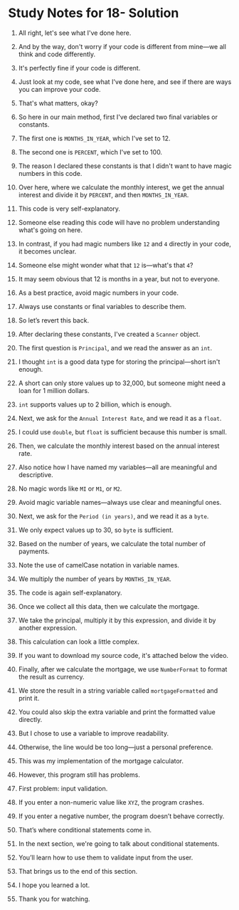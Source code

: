 # Study Notes for 18- Solution

1. All right, let's see what I've done here.

2. And by the way, don't worry if your code is different from mine—we all think and code differently.

3. It's perfectly fine if your code is different.

4. Just look at my code, see what I've done here, and see if there are ways you can improve your code.

5. That's what matters, okay?

6. So here in our main method, first I've declared two final variables or constants.

7. The first one is `MONTHS_IN_YEAR`, which I've set to 12.

8. The second one is `PERCENT`, which I've set to 100.

9. The reason I declared these constants is that I didn't want to have magic numbers in this code.

10. Over here, where we calculate the monthly interest, we get the annual interest and divide it by `PERCENT`, and then `MONTHS_IN_YEAR`.

11. This code is very self-explanatory.

12. Someone else reading this code will have no problem understanding what's going on here.

13. In contrast, if you had magic numbers like `12` and `4` directly in your code, it becomes unclear.

14. Someone else might wonder what that `12` is—what's that `4`?

15. It may seem obvious that 12 is months in a year, but not to everyone.

16. As a best practice, avoid magic numbers in your code.

17. Always use constants or final variables to describe them.

18. So let’s revert this back.

19. After declaring these constants, I've created a `Scanner` object.

20. The first question is `Principal`, and we read the answer as an `int`.

21. I thought `int` is a good data type for storing the principal—short isn't enough.

22. A short can only store values up to 32,000, but someone might need a loan for 1 million dollars.

23. `int` supports values up to 2 billion, which is enough.

24. Next, we ask for the `Annual Interest Rate`, and we read it as a `float`.

25. I could use `double`, but `float` is sufficient because this number is small.

26. Then, we calculate the monthly interest based on the annual interest rate.

27. Also notice how I have named my variables—all are meaningful and descriptive.

28. No magic words like `MI` or `M1`, or `M2`.

29. Avoid magic variable names—always use clear and meaningful ones.

30. Next, we ask for the `Period (in years)`, and we read it as a `byte`.

31. We only expect values up to 30, so `byte` is sufficient.

32. Based on the number of years, we calculate the total number of payments.

33. Note the use of camelCase notation in variable names.

34. We multiply the number of years by `MONTHS_IN_YEAR`.

35. The code is again self-explanatory.

36. Once we collect all this data, then we calculate the mortgage.

37. We take the principal, multiply it by this expression, and divide it by another expression.

38. This calculation can look a little complex.

39. If you want to download my source code, it's attached below the video.

40. Finally, after we calculate the mortgage, we use `NumberFormat` to format the result as currency.

41. We store the result in a string variable called `mortgageFormatted` and print it.

42. You could also skip the extra variable and print the formatted value directly.

43. But I chose to use a variable to improve readability.

44. Otherwise, the line would be too long—just a personal preference.

45. This was my implementation of the mortgage calculator.

46. However, this program still has problems.

47. First problem: input validation.

48. If you enter a non-numeric value like `XYZ`, the program crashes.

49. If you enter a negative number, the program doesn’t behave correctly.

50. That’s where conditional statements come in.

51. In the next section, we're going to talk about conditional statements.

52. You’ll learn how to use them to validate input from the user.

53. That brings us to the end of this section.

54. I hope you learned a lot.

55. Thank you for watching.
